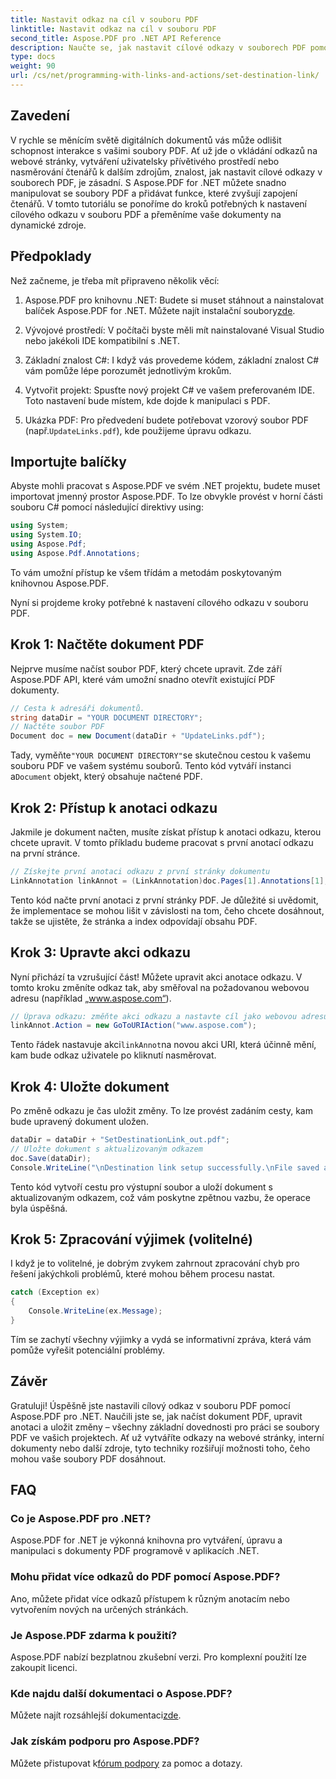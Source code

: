 ```yaml
---
title: Nastavit odkaz na cíl v souboru PDF
linktitle: Nastavit odkaz na cíl v souboru PDF
second_title: Aspose.PDF pro .NET API Reference
description: Naučte se, jak nastavit cílové odkazy v souborech PDF pomocí Aspose.PDF pro .NET. Podrobný průvodce pro zvýšení interaktivity PDF.
type: docs
weight: 90
url: /cs/net/programming-with-links-and-actions/set-destination-link/
---
```

## Zavedení

V rychle se měnícím světě digitálních dokumentů vás může odlišit schopnost interakce s vašimi soubory PDF. Ať už jde o vkládání odkazů na webové stránky, vytváření uživatelsky přívětivého prostředí nebo nasměrování čtenářů k dalším zdrojům, znalost, jak nastavit cílové odkazy v souborech PDF, je zásadní. S Aspose.PDF for .NET můžete snadno manipulovat se soubory PDF a přidávat funkce, které zvyšují zapojení čtenářů. V tomto tutoriálu se ponoříme do kroků potřebných k nastavení cílového odkazu v souboru PDF a přeměníme vaše dokumenty na dynamické zdroje.

## Předpoklady

Než začneme, je třeba mít připraveno několik věcí:

1. Aspose.PDF pro knihovnu .NET:
    Budete si muset stáhnout a nainstalovat balíček Aspose.PDF for .NET. Můžete najít instalační soubory[zde](https://releases.aspose.com/pdf/net/).

2. Vývojové prostředí:
   V počítači byste měli mít nainstalované Visual Studio nebo jakékoli IDE kompatibilní s .NET.

3. Základní znalost C#:
   I když vás provedeme kódem, základní znalost C# vám pomůže lépe porozumět jednotlivým krokům.

4. Vytvořit projekt:
   Spusťte nový projekt C# ve vašem preferovaném IDE. Toto nastavení bude místem, kde dojde k manipulaci s PDF.

5. Ukázka PDF:
    Pro předvedení budete potřebovat vzorový soubor PDF (např.`UpdateLinks.pdf`), kde použijeme úpravu odkazu.

## Importujte balíčky

Abyste mohli pracovat s Aspose.PDF ve svém .NET projektu, budete muset importovat jmenný prostor Aspose.PDF. To lze obvykle provést v horní části souboru C# pomocí následující direktivy using:

```csharp
using System;
using System.IO;
using Aspose.Pdf;
using Aspose.Pdf.Annotations;
```

To vám umožní přístup ke všem třídám a metodám poskytovaným knihovnou Aspose.PDF.

Nyní si projdeme kroky potřebné k nastavení cílového odkazu v souboru PDF.

## Krok 1: Načtěte dokument PDF

Nejprve musíme načíst soubor PDF, který chcete upravit. Zde září Aspose.PDF API, které vám umožní snadno otevřít existující PDF dokumenty.

```csharp
// Cesta k adresáři dokumentů.
string dataDir = "YOUR DOCUMENT DIRECTORY";
// Načtěte soubor PDF
Document doc = new Document(dataDir + "UpdateLinks.pdf");
```

 Tady, vyměňte`"YOUR DOCUMENT DIRECTORY"`se skutečnou cestou k vašemu souboru PDF ve vašem systému souborů. Tento kód vytváří instanci a`Document` objekt, který obsahuje načtené PDF.

## Krok 2: Přístup k anotaci odkazu

Jakmile je dokument načten, musíte získat přístup k anotaci odkazu, kterou chcete upravit. V tomto příkladu budeme pracovat s první anotací odkazu na první stránce.

```csharp
// Získejte první anotaci odkazu z první stránky dokumentu
LinkAnnotation linkAnnot = (LinkAnnotation)doc.Pages[1].Annotations[1];
```

Tento kód načte první anotaci z první stránky PDF. Je důležité si uvědomit, že implementace se mohou lišit v závislosti na tom, čeho chcete dosáhnout, takže se ujistěte, že stránka a index odpovídají obsahu PDF.

## Krok 3: Upravte akci odkazu

Nyní přichází ta vzrušující část! Můžete upravit akci anotace odkazu. V tomto kroku změníte odkaz tak, aby směřoval na požadovanou webovou adresu (například „www.aspose.com“).

```csharp
// Úprava odkazu: změňte akci odkazu a nastavte cíl jako webovou adresu
linkAnnot.Action = new GoToURIAction("www.aspose.com");
```

 Tento řádek nastavuje akci`linkAnnot`na novou akci URI, která účinně mění, kam bude odkaz uživatele po kliknutí nasměrovat.

## Krok 4: Uložte dokument

Po změně odkazu je čas uložit změny. To lze provést zadáním cesty, kam bude upravený dokument uložen.

```csharp
dataDir = dataDir + "SetDestinationLink_out.pdf";
// Uložte dokument s aktualizovaným odkazem
doc.Save(dataDir);
Console.WriteLine("\nDestination link setup successfully.\nFile saved at " + dataDir);
```

Tento kód vytvoří cestu pro výstupní soubor a uloží dokument s aktualizovaným odkazem, což vám poskytne zpětnou vazbu, že operace byla úspěšná.

## Krok 5: Zpracování výjimek (volitelné)

I když je to volitelné, je dobrým zvykem zahrnout zpracování chyb pro řešení jakýchkoli problémů, které mohou během procesu nastat.

```csharp
catch (Exception ex)
{
    Console.WriteLine(ex.Message);
}
```

Tím se zachytí všechny výjimky a vydá se informativní zpráva, která vám pomůže vyřešit potenciální problémy.

## Závěr

Gratuluji! Úspěšně jste nastavili cílový odkaz v souboru PDF pomocí Aspose.PDF pro .NET. Naučili jste se, jak načíst dokument PDF, upravit anotaci a uložit změny – všechny základní dovednosti pro práci se soubory PDF ve vašich projektech. Ať už vytváříte odkazy na webové stránky, interní dokumenty nebo další zdroje, tyto techniky rozšiřují možnosti toho, čeho mohou vaše soubory PDF dosáhnout.

## FAQ

### Co je Aspose.PDF pro .NET?
Aspose.PDF for .NET je výkonná knihovna pro vytváření, úpravu a manipulaci s dokumenty PDF programově v aplikacích .NET.

### Mohu přidat více odkazů do PDF pomocí Aspose.PDF?
Ano, můžete přidat více odkazů přístupem k různým anotacím nebo vytvořením nových na určených stránkách.

### Je Aspose.PDF zdarma k použití?
Aspose.PDF nabízí bezplatnou zkušební verzi. Pro komplexní použití lze zakoupit licenci.

### Kde najdu další dokumentaci o Aspose.PDF?
 Můžete najít rozsáhlejší dokumentaci[zde](https://reference.aspose.com/pdf/net/).

### Jak získám podporu pro Aspose.PDF?
 Můžete přistupovat k[fórum podpory](https://forum.aspose.com/c/pdf/10) za pomoc a dotazy.